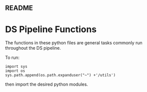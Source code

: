 ## README

# DS Pipeline Functions

The functions in these python files are general tasks commonly run throughout the DS pipeline. 

To run:

```
import sys
import os
sys.path.append(os.path.expanduser("~") +'/utils')
```

then import the desired python modules.